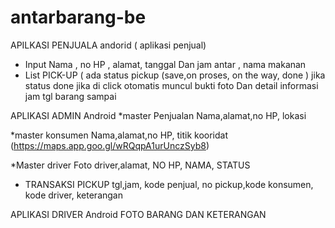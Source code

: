 # antarbarang-be

APILKASI PENJUALA andorid ( aplikasi penjual)
* Input Nama , no HP , alamat, tanggal Dan jam antar , nama makanan
* List PICK-UP ( ada status pickup (save,on proses, on the way, done ) jika status done jika di click otomatis muncul bukti foto Dan detail informasi jam tgl barang sampai

APLIKASI ADMIN Android
*master Penjualan 
 Nama,alamat,no HP, lokasi

*master konsumen
Nama,alamat,no HP, titik kooridat (https://maps.app.goo.gl/wRQqpA1urUnczSyb8)

*Master driver
Foto driver,alamat, NO HP, NAMA, STATUS

* TRANSAKSI PICKUP
tgl,jam, kode penjual, no pickup,kode konsumen, kode driver, keterangan

APLIKASI DRIVER Android
FOTO BARANG DAN KETERANGAN